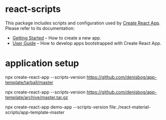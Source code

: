 # react-scripts

This package includes scripts and configuration used by [Create React App](https://github.com/facebook/create-react-app).<br>
Please refer to its documentation:

- [Getting Started](https://facebook.github.io/create-react-app/docs/getting-started) – How to create a new app.
- [User Guide](https://facebook.github.io/create-react-app/) – How to develop apps bootstrapped with Create React App.


# application setup

npx create-react-app <appname> --scripts-version https://github.com/denisbog/app-template/tarball/master

npx create-react-app <appname> --scripts-version https://github.com/denisbog/app-template/archive/master.tar.gz

npx create-react-app demo-app --scripts-version file:./react-material-scripts/app-template-master

